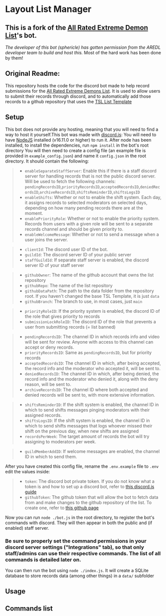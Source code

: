 # Layout List Manager

## This is a fork of the [All Rated Extreme Demon List](https://aredl.net)'s bot.

*The developer of this bot (sphericle) has gotten permission from the AREDL developer team to build and host this.* Most of the hard work has been done by them!

## Original Readme:

This repository hosts the code for the discord bot made to help record submissions for the [All Rated Extreme Demons List](https://aredl.net). It is used to allow users to submit their records through discord, and to automatically add those records to a github repository that uses the [TSL List Template](https://github.com/TheShittyList/GDListTemplate)

## Setup

This bot does not provide any hosting, meaning that you will need to find a way to host it yourself.This bot was made with [discord.js](https://discord.js.org/): You will need to have [NodeJS](https://nodejs.org/en) installed (v16.11.0 or higher) to run it. After node has been installed, to install the dependencies, run `npm install` in the bot's root directory
You will then need to create a config file (an example file is provided in `example_config.json`) and name it `config.json` in the root directory. It should contain the following:

> * `enableSeparateStaffServer`: Enable this if there is a staff discord server for handling records that is not the public discord server. Will be used to fetch the following channels: `pendingRecordsID`,`priorityRecordsID`,`acceptedRecordsID`,`deniedRecordsID`,`archiveRecordsID`,`shiftsReminderID`,`shiftsLogsID`
> * `enableShifts`: Whether or not to enable the shift system. Each day, it assigns records to selected moderators on selected days, depending on how many pending records there are at the moment.
> * `enablePriorityRole`: Whether or not to enable the priority system. Records from users with a given role will be sent to a separate records channel and should be given priority to.
> * `enableWelcomeMessage`: Whether or not to send a message when a user joins the server.

> * `clientId`: The discord user ID of the bot.
> * `guildId`: The discord server ID of your public server
> * `staffGuildId`: If separate staff server is enabled, the discord server ID of your staff server

> * `githubOwner`: The name of the github account that owns the list repository
> * `githubRepo`: The name of the list repository
> * `githubDataPath`: The path to the data folder from the repository root. If you haven't changed the base TSL Template, it is just `data`
> * `githubBranch`: The branch to use, in most cases, just `main`

> * `priorityRoleID`: If the priority system is enabled, the discord ID of the role that gives priority to records
> * `submissionLockRoleID`: The discord ID of the role that prevents a user from submitting records (= list banned)

> * `pendingRecordsID`: The channel ID in which records info and video will be sent for review. Anyone with access to this channel can accept or deny records.
> * `priorityRecordsID`: Same as `pendingRecordsID`, but for priority records
> * `acceptedRecordsID`: The channel ID in which, after being accepted, the record info and the moderator who accepted it, will be sent to.
> * `deniedRecordsID`: The channel ID in which, after being denied, the record info and the moderator who denied it, along with the deny reason, will be sent to.
> * `archiveRecordsID`: The channel ID where both accepted and denied records will be sent to, with more extensive information.

> * `shiftsReminderID`: If the shift system is enabled, the channel ID in which to send shifts messages pinging moderators with their assigned records.
> * `shiftsLogsID`: If the shift system is enabled, the channel ID in which to send shifts messages that logs whoever missed their shift on the previous day, when new shifts are assigned
> * `recordsPerWeek`: The target amount of records the bot will try assigning to moderators per week.

> * `guildMemberAddID`: If welcome messages are enabled, the channel ID in which to send them.

After you have created this config file, rename the `.env.example` file to `.env` edit the values inside:

> * `token`: The discord bot private token. If you do not know what a token is and how to set up a discord bot, refer to [this discord.js guide](https://discordjs.guide/preparations/setting-up-a-bot-application.html)
> * `githubToken`: The github token that will allow the bot to fetch data from and make changes to the github repository of the list. To create one, refer to [this github page](https://docs.github.com/en/authentication/keeping-your-account-and-data-secure/managing-your-personal-access-tokens)

Now you can run `node ./bot.js` in the root directory, to register the bot's commands with discord. They will then appear in both the public and (if enabled) staff server.

### Be sure to properly set the command permissions in your discord server settings ("Integrations" tab), so that only staff/admins can use their respective commands. The list of all commands is detailed later on.

You can then run the bot using `node ./index.js`. It will create a SQLite database to store records data (among other things) in a `data/` subfolder

## Usage

## Commands list
